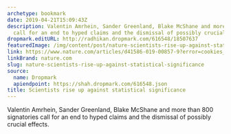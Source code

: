 ```yaml
---
archetype: bookmark
date: 2019-04-21T15:09:43Z
description: Valentin Amrhein, Sander Greenland, Blake McShane and more than 800 signatories
  call for an end to hyped claims and the dismissal of possibly crucial effects.
dropmark.editURL: http://radhikan.dropmark.com/616548/18507637
featuredImage: /img/content/post/nature-scientists-rise-up-against-statistical-significance.jpg
link: https://www.nature.com/articles/d41586-019-00857-9?error=cookies_not_supported&code=fdea4931-3e15-4d68-8ede-ac77cd5f8cd8
linkBrand: nature.com
slug: nature-scientists-rise-up-against-statistical-significance
source:
  name: Dropmark
  apiendpoint: https://shah.dropmark.com/616548.json
title: Scientists rise up against statistical significance
---
```

Valentin Amrhein, Sander Greenland, Blake McShane and more than 800 signatories call for an end to hyped claims and the dismissal of possibly crucial effects.
